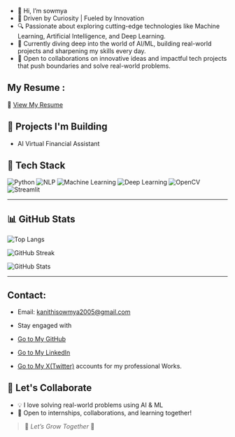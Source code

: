 - 👋 Hi, I’m sowmya
- 🚀 Driven by Curiosity | Fueled by Innovation
- 🔍 Passionate about exploring cutting-edge technologies like Machine Learning, Artificial Intelligence, and Deep Learning.
- 🌱 Currently diving deep into the world of AI/ML, building real-world projects and sharpening my skills every day.
- 🤝 Open to collaborations on innovative ideas and impactful tech projects that push boundaries and solve real-world problems.

## My Resume :
📄 [View My Resume](https://github.com/sowmya13531/sowmya13531/blob/main/Sowmya%20Kanithi%20Resume.pdf)

## 💼 Projects I'm Building
- AI Virtual Financial Assistant
    
## 🧠 Tech Stack
![Python](https://img.shields.io/badge/-Python-3776AB?logo=python&logoColor=white&style=for-the-badge)
![NLP](https://img.shields.io/badge/-NLP-FF4B4B?logo=streamlit&logoColor=white&style=for-the-badge)
![Machine Learning](https://img.shields.io/badge/-MachineLearning-150458?logo=MachineLearning&logoColor=white&style=for-the-badge)
![Deep Learning](https://img.shields.io/badge/-Deep--Learning-F7931E?logo=scikit-learn&logoColor=white&style=for-the-badge)
![OpenCV](https://img.shields.io/badge/-OpenCV-5C3EE8?logo=opencv&logoColor=white&style=for-the-badge)
![Streamlit](https://img.shields.io/badge/-Streamlit-000000?style=for-the-badge)

---

## 📊 GitHub Stats

![Top Langs](https://github-readme-stats.vercel.app/api/top-langs/?username=sowmya13531&layout=compact&theme=radical)

![GitHub Streak](https://github-readme-streak-stats.herokuapp.com/?user=sowmya13531&theme=radical)

![GitHub Stats](https://github-readme-stats.vercel.app/api?username=sowmya13531&show_icons=true&theme=radical&include_all_commits=true&custom_title=Sowmya's%20GitHub%20Stats)



---

## Contact:

- Email: kanithisowmya2005@gmail.com

- Stay engaged with
- [Go to My GitHub](https://github.com/sowmya13531)
- [Go to My LinkedIn](https://www.linkedin.com/in/sowmya-kanithi)
- [Go to My X(Twitter)](https://x.com/kanithisowmyaa) accounts for my professional Works.
  

## 🤝 Let's Collaborate
- 💡 I love solving real-world problems using AI & ML
- 🤝 Open to internships, collaborations, and learning together!


> 🌱 *Let’s Grow Together* 🌿
